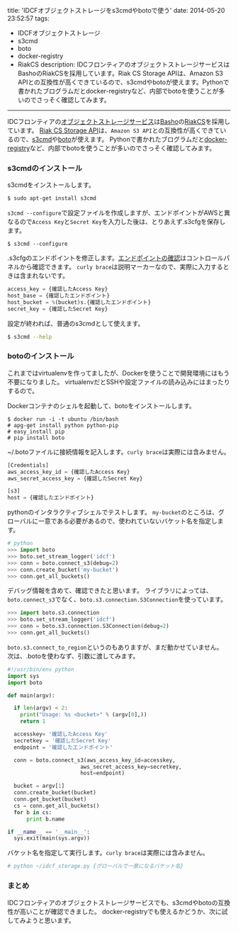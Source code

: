title: 'IDCFオブジェクトストレージをs3cmdやbotoで使う'
date: 2014-05-20 23:52:57
tags:
 - IDCFオブジェクトストレージ
 - s3cmd
 - boto
 - docker-registry
 - RiakCS
description: IDCフロンティアのオブジェクトストレージサービスはBashoのRiakCSを採用しています。Riak CS Storage APIは、Amazon S3 APIとの互換性が高くできているので、s3cmdやbotoが使えます。Pythonで書かれたブログラムだとdocker-registryなど、内部でbotoを使うことが多いのでさっそく確認してみます。
---
IDCフロンティアの[オブジェクトストレージサービス](http://www.idcf.jp/cloud/storage/)は[Basho](http://basho.com/)の[RiakCS](https://github.com/basho/riak_cs)を採用しています。
[Riak CS Storage API](http://docs.basho.com/riakcs/latest/references/apis/storage/)は、`Amazon S3 API`との互換性が高くできているので、[s3cmd](https://github.com/s3tools/s3cmd)や[boto](https://github.com/boto/boto)が使えます。
Pythonで書かれたブログラムだと[docker-registry](https://github.com/dotcloud/docker-registry)など、内部でbotoを使うことが多いのでさっそく確認してみます。
<!-- more -->

### s3cmdのインストール
s3cmdをインストールします。

``` bash
$ sudo apt-get install s3cmd
```

`s3cmd --configure`で設定ファイルを作成しますが、エンドポイントがAWSと異なるので`Access Key`と`Secret Key`を入力した後は、とりあえず.s3cfgを保存します。

```
$ s3cmd --configure
```
.s3cfgのエンドポイントを修正します。[エンドポイントの確認](http://www.idcf.jp/cloud/storage/faq/sst_001.html)はコントロールパネルから確認できます。
`curly brace`は説明マーカーなので、実際に入力するときは含まれないです。

``` python ~/.s3cfg
access_key = {確認したAccess Key}
host_base = {確認したエンドポイント}
host_bucket = %(bucket)s.{確認したエンドポイント}
secret_key = {確認したSecret Key}
```

設定が終われば、普通のs3cmdとして使えます。

``` bash
$ s3cmd --help
```

### botoのインストール


これまではvirtualenvを作ってましたが、Dockerを使うことで開発環境にはもう不要になりました。
virtualenvだとSSHや設定ファイルの読み込みにはまったりするので。

Dockerコンテナのシェルを起動して、botoをインストールします。

```
$ docker run -i -t ubuntu /bin/bash
# apg-get install python python-pip
# easy_install pip
# pip install boto
```

~/.botoファイルに接続情報を記入します。`curly brace`は実際には含みません。

``` python ~/.boto
[Credentials]
aws_access_key_id = {確認したAccess Key}
aws_secret_access_key = {確認したSecret Key}

[s3]
host = {確認したエンドポイント}
```

pythonのインタラクティブシェルでテストします。
`my-bucket`のところは、グローバルに一意である必要があるので、使われていないバケット名を指定します。

``` python
# python
>>> import boto
>>> boto.set_stream_logger('idcf')
>>> conn = boto.connect_s3(debug=2)
>>> conn.create_bucket('my-bucket')
>>> conn.get_all_buckets()
```

デバッグ情報を含めて、確認できたと思います。
ライブラリによっては、`boto.connect_s3`でなく、`boto.s3.connection.S3Connection`を使っています。

``` python 
>>> import boto.s3.connection
>>> boto.set_stream_logger('idcf')
>>> conn = boto.s3.connection.S3Connection(debug=2)
>>> conn.get_all_buckets()
```
`boto.s3.connect_to_region`というのもありますが、まだ動かせていません。
次は、.botoを使わなず、引数に渡してみます。

``` python ~/idcf_storage.py
#!/usr/bin/env python
import sys
import boto

def main(argv):

  if len(argv) < 2:
    print("Usage: %s <bucket>" % (argv[0],))
    return 1

  accesskey= '確認したAccess Key'
  secretkey = '確認したSecret Key'
  endpoint = '確認したエンドポイント'

  conn = boto.connect_s3(aws_access_key_id=accesskey,
                       aws_secret_access_key=secretkey,
                       host=endpoint)

  bucket = argv[1]
  conn.create_bucket(bucket)
  conn.get_bucket(bucket)
  cs = conn.get_all_buckets()
  for b in cs:
      print b.name

if __name__ == '__main__':
  sys.exit(main(sys.argv))
```

バケット名を指定して実行します。`curly brace`は実際には含みません。

``` bash
# python ~/idcf_storage.py {グローバルで一意になるバケット名}
```

### まとめ
IDCフロンティアのオブジェクトストレージサービスでも、s3cmdやbotoの互換性が高いことが確認できました。
docker-registryでも使えるかどうか、次に試してみようと思います。


